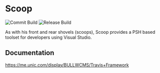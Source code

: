 # Scoop
![Commit Build](http://ecs-ci.int.unic.com:8080/httpAuth/app/rest/builds/buildType:Unic_SitecoreBob_BobTools_CommitBuild/statusIcon)
![Release Build](http://ecs-ci.int.unic.com:8080/httpAuth/app/rest/builds/buildType:Unic_SitecoreBob_BobTools_ReleaseBuild/statusIcon)

As with his front and rear shovels (scoops), Scoop provides a PSH based toolset for developers using Visual Studio.

## Documentation 

<https://me.unic.com/display/BULLWCMS/Travis+Framework>